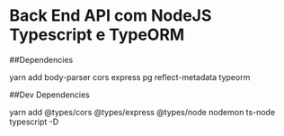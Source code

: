 # Back End API com NodeJS Typescript e TypeORM

##Dependencies

yarn add body-parser cors express pg reflect-metadata typeorm

##Dev Dependencies

yarn add @types/cors @types/express @types/node nodemon ts-node typescript -D
